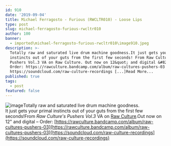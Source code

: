 ```yaml
---
id: 910
date: '2019-09-04'
title: Michael Ferragosto - Furious (RWCLTR010) - Loose Lips
type: post
slug: michael-ferragosto-furious-rwcltr010
author: 100
banner:
  - imported\michael-ferragosto-furious-rwcltr010\image910.jpeg
description: >-
  Totally raw and saturated live drum machine goodness.It just gets your primal
  instincts out of your guts from the first few seconds! From Raw Culture&#39;s
  Pushers Vol.3 VA on Raw Culture. Out now on 12&quot; and digital &#8211;
  Order: https://rawculture.bandcamp.com/album/raw-cultures-pushers-03
  https://soundcloud.com/raw-culture-recordings [...]Read More...
published: true
tags:
  - post
featured: false
---
```

![image](../imported\michael-ferragosto-furious-rwcltr010\image910.jpeg)Totally raw and saturated live drum machine goodness.  
It just gets your primal instincts out of your guts from the first few seconds!From _Raw Culture's Pushers Vol.3_ VA on [Raw Culture](https://rawculture.bandcamp.com).Out now on 12" and digital – Order: [](https://www.deejay.de/Various_Artists_Raw_Culture%E2%80%99s_Pushers_03_RWCLTR010_Vinyl__933023)[https://rawculture.bandcamp.com/album/raw-cultures-pushers-03](https://rawculture.bandcamp.com/album/raw-cultures-pushers-03)[https://soundcloud.com/raw-culture-recordings](https://soundcloud.com/raw-culture-recordings)